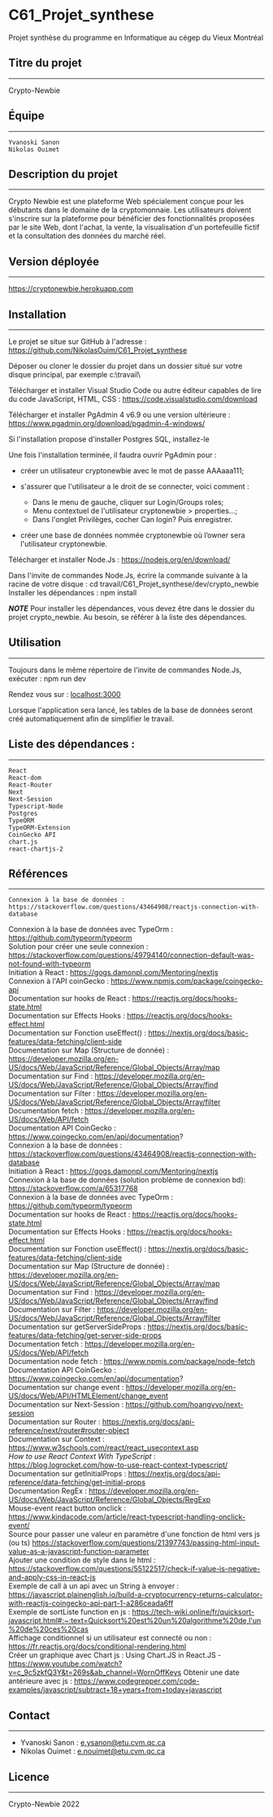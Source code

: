 # C61_Projet_synthese
Projet synthèse du programme en Informatique au cégep du Vieux Montréal

## Titre du projet
--------
Crypto-Newbie

## Équipe
----------------
    Yvanoski Sanon
    Nikolas Ouimet

    
## Description du projet
----------------
Crypto Newbie est une plateforme Web spécialement conçue pour les débutants dans le domaine de la cryptomonnaie. Les utilisateurs doivent s'inscrire sur la plateforme pour bénéficier des fonctionnalités proposées par le site Web, dont l'achat, la vente, la visualisation d'un portefeuille fictif et la consultation des données du marché réel.

## Version déployée   
----------------
https://cryptonewbie.herokuapp.com    

## Installation
-----------------
Le projet se situe sur GitHub à l'adresse : https://github.com/NikolasOuim/C61_Projet_synthese

Déposer ou cloner le dossier du projet dans un dossier situé sur votre disque principal, par exemple c:\travail\

Télécharger et installer Visual Studio Code ou autre éditeur capables de lire du code JavaScript, HTML, CSS : https://code.visualstudio.com/download

Télécharger et installer PgAdmin 4 v6.9 ou une version ultérieure : https://www.pgadmin.org/download/pgadmin-4-windows/

Si l'installation propose d'installer Postgres SQL, installez-le

Une fois l'installation terminée, il faudra ouvrir PgAdmin pour :
    
- créer un utilisateur cryptonewbie avec le mot de passe AAAaaa111;
- s'assurer que l'utilisateur a le droit de se connecter, voici comment : 
    - Dans le menu de gauche, cliquer sur Login/Groups roles;
    - Menu contextuel de l'utilisateur cryptonewbie > properties...;
    - Dans l'onglet Privilèges, cocher Can login? Puis enregistrer.

- créer une base de données nommée cryptonewbie où l’owner sera l'utilisateur cryptonewbie.

Télécharger et installer Node.Js : https://nodejs.org/en/download/    

Dans l'invite de commandes Node.Js, écrire la commande suivante à la racine de votre disque : cd travail/C61_Projet_synthese/dev/crypto_newbie 
Installer les dépendances : npm install    

***NOTE***
Pour installer les dépendances, vous devez être dans le dossier du projet crypto_newbie.
Au besoin, se référer à la liste des dépendances.

## Utilisation
---------------
Toujours dans le même répertoire de l'invite de commandes Node.Js, exécuter : npm run dev    

Rendez vous sur : [localhost:3000](localhost:3000)

Lorsque l'application sera lancé, les tables de la base de données seront créé automatiquement afin de simplifier le travail. 

## Liste des dépendances :
----------------
    React  
    React-dom  
    React-Router  
    Next  
    Next-Session  
    Typescript-Node  
    Postgres  
    TypeORM  
    TypeORM-Extension
    CoinGecko API
    chart.js
    react-chartjs-2
    

## Références
---------------

    Connexion à la base de données : https://stackoverflow.com/questions/43464908/reactjs-connection-with-database  
Connexion à la base de données avec TypeOrm : https://github.com/typeorm/typeorm  
Solution pour créer une seule connexion : https://stackoverflow.com/questions/49794140/connection-default-was-not-found-with-typeorm  
Initiation à React : https://gogs.damonpl.com/Mentoring/nextjs  
Connexion à l'API coinGecko : https://www.npmjs.com/package/coingecko-api  
Documentation sur hooks de React : https://reactjs.org/docs/hooks-state.html  
Documentation sur Effects Hooks : https://reactjs.org/docs/hooks-effect.html  
Documentation sur Fonction useEffect() : https://nextjs.org/docs/basic-features/data-fetching/client-side  
Documentation sur Map (Structure de donnée) : https://developer.mozilla.org/en-US/docs/Web/JavaScript/Reference/Global_Objects/Array/map  
Documentation sur Find : https://developer.mozilla.org/en-US/docs/Web/JavaScript/Reference/Global_Objects/Array/find  
Documentation sur Filter : https://developer.mozilla.org/en-US/docs/Web/JavaScript/Reference/Global_Objects/Array/filter  
Documentation fetch : https://developer.mozilla.org/en-US/docs/Web/API/fetch  
Documentation API CoinGecko : https://www.coingecko.com/en/api/documentation?  
Connexion à la base de données : https://stackoverflow.com/questions/43464908/reactjs-connection-with-database  
Initiation à React : https://gogs.damonpl.com/Mentoring/nextjs  
Connexion à la base de données (solution problème de connexion bd): https://stackoverflow.com/a/65317768  
Connexion à la base de données avec TypeOrm : https://github.com/typeorm/typeorm  
Documentation sur hooks de React : https://reactjs.org/docs/hooks-state.html  
Documentation sur Effects Hooks : https://reactjs.org/docs/hooks-effect.html  
Documentation sur Fonction useEffect() : https://nextjs.org/docs/basic-features/data-fetching/client-side  
Documentation sur Map (Structure de donnée) : https://developer.mozilla.org/en-US/docs/Web/JavaScript/Reference/Global_Objects/Array/map  
Documentation sur Find : https://developer.mozilla.org/en-US/docs/Web/JavaScript/Reference/Global_Objects/Array/find  
Documentation sur Filter : https://developer.mozilla.org/en-US/docs/Web/JavaScript/Reference/Global_Objects/Array/filter    
Documentation sur getServerSideProps : https://nextjs.org/docs/basic-features/data-fetching/get-server-side-props     
Documentation fetch : https://developer.mozilla.org/en-US/docs/Web/API/fetch  
Documentation node fetch : https://www.npmjs.com/package/node-fetch  
Documentation API CoinGecko : https://www.coingecko.com/en/api/documentation?  
Documentation sur change event : https://developer.mozilla.org/en-US/docs/Web/API/HTMLElement/change_event  
Documentation sur Next-Session : https://github.com/hoangvvo/next-session  
Documentation sur Router : https://nextjs.org/docs/api-reference/next/router#router-object  
Documentation sur Context : https://www.w3schools.com/react/react_usecontext.asp  
*How to use React Context With TypeScript* : https://blog.logrocket.com/how-to-use-react-context-typescript/  
Documentation sur getInitialProps : https://nextjs.org/docs/api-reference/data-fetching/get-initial-props  
Documentation RegEx : https://developer.mozilla.org/en-US/docs/Web/JavaScript/Reference/Global_Objects/RegExp  
Mouse-event react button onclick : https://www.kindacode.com/article/react-typescript-handling-onclick-event/  
Source pour passer une valeur en paramètre d'une fonction de html vers js (ou ts) https://stackoverflow.com/questions/21397743/passing-html-input-value-as-a-javascript-function-parameter  
Ajouter une condition de style dans le html : https://stackoverflow.com/questions/55122517/check-if-value-is-negative-and-apply-css-in-react-js  
Exemple de call à un api avec un String à envoyer : https://javascript.plainenglish.io/build-a-cryptocurrency-returns-calculator-with-reactjs-coingecko-api-part-1-a286ceada6ff  
Exemple de sortListe function en js : https://tech-wiki.online/fr/quicksort-javascript.html#:~:text=Quicksort%20est%20un%20algorithme%20de,l'un%20de%20ces%20cas  
Affichage conditionnel si un utilisateur est connecté ou non : https://fr.reactjs.org/docs/conditional-rendering.html  
Créer un graphique avec Chart js : Using Chart.JS in React.JS -https://www.youtube.com/watch?v=c_9c5zkfQ3Y&t=269s&ab_channel=WornOffKeys
Obtenir une date antérieure avec js : https://www.codegrepper.com/code-examples/javascript/subtract+18+years+from+today+javascript    

## Contact
----------------

- Yvanoski Sanon : e.ysanon@etu.cvm.qc.ca
- Nikolas Ouimet : e.nouimet@etu.cvm.qc.ca

## Licence
---------------
Crypto-Newbie 2022


